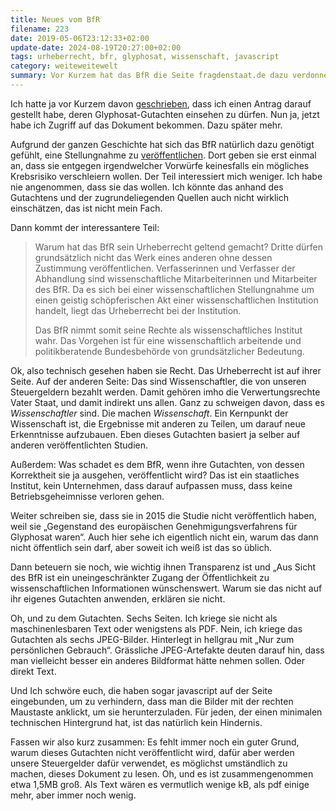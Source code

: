 ```yaml
---
title: Neues vom BfR
filename: 223
date: 2019-05-06T23:12:33+02:00
update-date: 2024-08-19T20:27:00+02:00
tags: urheberrecht, bfr, glyphosat, wissenschaft, javascript
category: weiteweitewelt
summary: Vor Kurzem hat das BfR die Seite fragdenstaat.de dazu verdonnert, ein Glyphosat-Gutachten offline zu nehmen. Jetzt haben zehntausende einen Antrag gestellt, es einsehen zu dürfen. Das BfR stellt dazu eine Website bereit und verschwendet unsere Steuergelder, um diese Website absichtlich so unbenutzbar wir möglich zu machen.
---
```

Ich hatte ja vor Kurzem davon [geschrieben](/blogposts/222), dass ich einen Antrag darauf gestellt habe, deren Glyphosat\-Gutachten einsehen zu dürfen. Nun ja, jetzt habe ich Zugriff auf das Dokument bekommen. Dazu später mehr.

Aufgrund der ganzen Geschichte hat sich das BfR natürlich dazu genötigt gefühlt, eine Stellungnahme zu [veröffentlichen](https://www.bfr.bund.de/cm/343/keine-krebsrisiken-verheimlicht-saemtliche-fachlichen-schlussfolgerungen-des-bfr-zu-glyphosat-sind-seit-jahren-oeffentlich-zugaenglich.pdf). Dort geben sie erst einmal an, dass sie entgegen irgendwelcher Vorwürfe keinesfalls ein mögliches Krebsrisiko verschleiern wollen. Der Teil interessiert mich weniger. Ich habe nie angenommen, dass sie das wollen. Ich könnte das anhand des Gutachtens und der zugrundeliegenden Quellen auch nicht wirklich einschätzen, das ist nicht mein Fach.

Dann kommt der interessantere Teil:

> Warum hat das BfR sein Urheberrecht geltend gemacht? Dritte dürfen grundsätzlich nicht das Werk eines anderen ohne dessen Zustimmung veröffentlichen. Verfasserinnen und Verfasser der Abhandlung sind wissenschaftliche Mitarbeiterinnen und Mitarbeiter des BfR. Da es sich bei einer wissenschaftlichen Stellungnahme um einen geistig schöpferischen Akt einer wissenschaftlichen Institution handelt, liegt das Urheberrecht bei der Institution.
> 
> Das BfR nimmt somit seine Rechte als wissenschaftliches Institut wahr. Das Vorgehen ist für eine wissenschaftlich arbeitende und politikberatende Bundesbehörde von grundsätzlicher Bedeutung.

Ok, also technisch gesehen haben sie Recht. Das Urheberrecht ist auf ihrer Seite. Auf der anderen Seite: Das sind Wissenschaftler, die von unseren Steuergeldern bezahlt werden. Damit gehören imho die Verwertungsrechte Vater Staat, und damit indirekt uns allen. Ganz zu schweigen davon, dass es *Wissenschaftler* sind. Die machen *Wissenschaft*. Ein Kernpunkt der Wissenschaft ist, die Ergebnisse mit anderen zu Teilen, um darauf neue Erkenntnisse aufzubauen. Eben dieses Gutachten basiert ja selber auf anderen veröffentlichten Studien.

Außerdem: Was schadet es dem BfR, wenn ihre Gutachten, von dessen Korrektheit sie ja ausgehen, veröffentlicht wird? Das ist ein staatliches Institut, kein Unternehmen, dass darauf aufpassen muss, dass keine Betriebsgeheimnisse verloren gehen.

Weiter schreiben sie, dass sie in 2015 die Studie nicht veröffentlich haben, weil sie „Gegenstand des europäischen Genehmigungsverfahrens für Glyphosat waren“. Auch hier sehe ich eigentlich nicht ein, warum das dann nicht öffentlich sein darf, aber soweit ich weiß ist das so üblich.

Dann beteuern sie noch, wie wichtig ihnen Transparenz ist und „Aus Sicht des BfR ist ein uneingeschränkter Zugang der Öffentlichkeit zu wissenschaftlichen Informationen wünschenswert. Warum sie das nicht auf ihr eigenes Gutachten anwenden, erklären sie nicht.

Oh, und zu dem Gutachten. Sechs Seiten. Ich kriege sie nicht als maschinenlesbaren Text oder wenigstens als PDF. Nein, ich kriege das Gutachten als sechs JPEG\-Bilder. Hinterlegt in hellgrau mit „Nur zum persönlichen Gebrauch“. Grässliche JPEG\-Artefakte deuten darauf hin, dass man vielleicht besser ein anderes Bildformat hätte nehmen sollen. Oder direkt Text.

Und Ich schwöre euch, die haben sogar javascript auf der Seite eingebunden, um zu verhindern, dass man die Bilder mit der rechten Maustaste anklickt, um sie herunterzuladen. Für jeden, der einen minimalen technischen Hintergrund hat, ist das natürlich kein Hindernis.

Fassen wir also kurz zusammen: Es fehlt immer noch ein guter Grund, warum dieses Gutachten nicht veröffentlicht wird, dafür aber werden unsere Steuergelder dafür verwendet, es möglichst umständlich zu machen, dieses Dokument zu lesen. Oh, und es ist zusammengenommen etwa 1,5MB groß. Als Text wären es vermutlich wenige kB, als pdf einige mehr, aber immer noch wenig.
